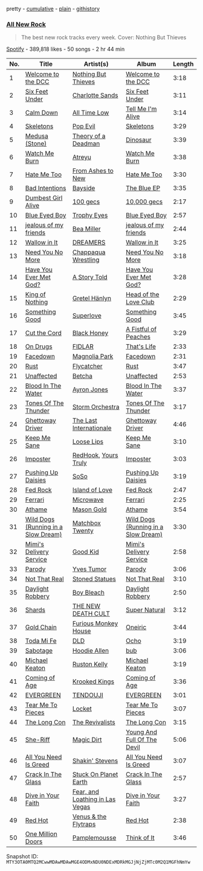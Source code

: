 pretty - [cumulative](/playlists/cumulative/37i9dQZF1DWZryfp6NSvtz.md) - [plain](/playlists/plain/37i9dQZF1DWZryfp6NSvtz) - [githistory](https://github.githistory.xyz/mackorone/spotify-playlist-archive/blob/main/playlists/plain/37i9dQZF1DWZryfp6NSvtz)

### [All New Rock](https://open.spotify.com/playlist/37i9dQZF1DWZryfp6NSvtz)

> The best new rock tracks every week\. Cover: Nothing But Thieves

[Spotify](https://open.spotify.com/user/spotify) - 389,818 likes - 50 songs - 2 hr 44 min

| No. | Title | Artist(s) | Album | Length |
|---|---|---|---|---|
| 1 | [Welcome to the DCC](https://open.spotify.com/track/0ZImVxesVZIydOnwTMSWOK) | [Nothing But Thieves](https://open.spotify.com/artist/1kDGbuxWknIKx4FlgWxiSp) | [Welcome to the DCC](https://open.spotify.com/album/5Os5j39zKEfpvKL11TtfYE) | 3:18 |
| 2 | [Six Feet Under](https://open.spotify.com/track/2Q9pJ2YJOB6jENpyqqkqZf) | [Charlotte Sands](https://open.spotify.com/artist/2cAXhrWAztXGwk6r15ibW2) | [Six Feet Under](https://open.spotify.com/album/5ouxbPTfPDOnC70GIkZ27F) | 3:11 |
| 3 | [Calm Down](https://open.spotify.com/track/72zjYe2aysOkIR7l6KQIhR) | [All Time Low](https://open.spotify.com/artist/46gyXjRIvN1NL1eCB8GBxo) | [Tell Me I'm Alive](https://open.spotify.com/album/0gPGmJSxuqrpvXiWdOLcRh) | 3:14 |
| 4 | [Skeletons](https://open.spotify.com/track/7klR0a6pWaMiRanIkwg1vy) | [Pop Evil](https://open.spotify.com/artist/1pRaG81GsVtaTBuVSpldt2) | [Skeletons](https://open.spotify.com/album/42wOkbQaZa1jnpBpUmk5Zv) | 3:29 |
| 5 | [Medusa \(Stone\)](https://open.spotify.com/track/58nauqtQ3JGC779n2FvfFC) | [Theory of a Deadman](https://open.spotify.com/artist/74eX4C98E4FCrAMl39qRsJ) | [Dinosaur](https://open.spotify.com/album/2pvd7WBSWo76lZeufdC34a) | 3:39 |
| 6 | [Watch Me Burn](https://open.spotify.com/track/52HjwNVAoDmpawoYGYfG3p) | [Atreyu](https://open.spotify.com/artist/3LkSiHbjqOHCKCqBfEZOTv) | [Watch Me Burn](https://open.spotify.com/album/7M6CVCNoLE0MU5gsmiVt3A) | 3:38 |
| 7 | [Hate Me Too](https://open.spotify.com/track/0P9Yw78LZrptziYwD6O0Ed) | [From Ashes to New](https://open.spotify.com/artist/4HrkLxQHZ5mgCtIVpiH5QX) | [Hate Me Too](https://open.spotify.com/album/2lQvl1mfxJecbdNBnTwYuG) | 3:30 |
| 8 | [Bad Intentions](https://open.spotify.com/track/6qpLrHNWL51KQCytTh5Zfq) | [Bayside](https://open.spotify.com/artist/51J0q8S7W3kIEYHQi3EPqk) | [The Blue EP](https://open.spotify.com/album/3plAf4w7eRDvDqY2qxFouS) | 3:35 |
| 9 | [Dumbest Girl Alive](https://open.spotify.com/track/0qMZXgcLfkl5RI3q50KHMH) | [100 gecs](https://open.spotify.com/artist/6PfSUFtkMVoDkx4MQkzOi3) | [10,000 gecs](https://open.spotify.com/album/2XS5McKf3zdJWpcZ4OkZPZ) | 2:17 |
| 10 | [Blue Eyed Boy](https://open.spotify.com/track/0ei2L33JNElnE8txjR2ptr) | [Trophy Eyes](https://open.spotify.com/artist/6KPdmtIl0LA5mRFSqseWhI) | [Blue Eyed Boy](https://open.spotify.com/album/36CcwrMsykxRZTvmM7p9YQ) | 2:57 |
| 11 | [jealous of my friends](https://open.spotify.com/track/5Elsfzs4R5AhZMrfepTxwV) | [Bea Miller](https://open.spotify.com/artist/1o2NpYGqHiCq7FoiYdyd1x) | [jealous of my friends](https://open.spotify.com/album/4rRgE2wgNlVoxWi8aeVFbb) | 2:44 |
| 12 | [Wallow in It](https://open.spotify.com/track/6lrTEb0STphGs4FmsrFktB) | [DREAMERS](https://open.spotify.com/artist/1FgsVeOhRYuSw2ghkIXV0A) | [Wallow in It](https://open.spotify.com/album/4X5cguwixSn1TppGbxdGRG) | 3:25 |
| 13 | [Need You No More](https://open.spotify.com/track/52wTxB7XWwR0Ix6zT57PM0) | [Chappaqua Wrestling](https://open.spotify.com/artist/5S4qUw22ZF7gTPUEx61SyC) | [Need You No More](https://open.spotify.com/album/6R32sE46xgopHel6O69Hhm) | 3:18 |
| 14 | [Have You Ever Met God?](https://open.spotify.com/track/6jAQijcLL1mzY19LQqUENi) | [A Story Told](https://open.spotify.com/artist/0kMSrud2q1lDBgp43LwU54) | [Have You Ever Met God?](https://open.spotify.com/album/7ctM6nFbGbecdI2RWsiQRp) | 3:28 |
| 15 | [King of Nothing](https://open.spotify.com/track/3A8zf3SB7ia8oMpqqnCRHl) | [Gretel Hänlyn](https://open.spotify.com/artist/39HYn2OCDJFkUauHXqwBsG) | [Head of the Love Club](https://open.spotify.com/album/2cwCSDQhVHVtHzv2N8paST) | 2:29 |
| 16 | [Something Good](https://open.spotify.com/track/5t1MLxm9vWYxK3m13QoHts) | [Superlove](https://open.spotify.com/artist/33esp5UFKcRpxcR4Xo0Sne) | [Something Good](https://open.spotify.com/album/5TXmQygkvgmQyWOZbAaZuq) | 3:45 |
| 17 | [Cut the Cord](https://open.spotify.com/track/3nrPemlBKtA9Ggcnl3JpHu) | [Black Honey](https://open.spotify.com/artist/2oVmQT6s29pVIKpqJkyxBS) | [A Fistful of Peaches](https://open.spotify.com/album/66f2AJfIYSpWtiDMac7Wea) | 3:29 |
| 18 | [On Drugs](https://open.spotify.com/track/5m1ncM2CKxfxsJwlVpgZPf) | [FIDLAR](https://open.spotify.com/artist/3P6duIn7oHeiBACZfYeNud) | [That's Life](https://open.spotify.com/album/0dXzD6JFPdhBEX7q2Zq4NR) | 2:33 |
| 19 | [Facedown](https://open.spotify.com/track/2wc4XyfD9OAELrkwL3iCqO) | [Magnolia Park](https://open.spotify.com/artist/7B76SsfzG0wWk1WEvGzCmY) | [Facedown](https://open.spotify.com/album/5bkQz8PC9JMdToUrvFfQOI) | 2:31 |
| 20 | [Rust](https://open.spotify.com/track/3IFh1DIJzQMrKhVB6LIv81) | [Flycatcher](https://open.spotify.com/artist/4j5N6CLoWuY6yv1NOzFLyn) | [Rust](https://open.spotify.com/album/5KPrETLdFghB37sAssYl5l) | 3:47 |
| 21 | [Unaffected](https://open.spotify.com/track/6tFIpxt3hittaOtNhaEDfI) | [Betcha](https://open.spotify.com/artist/3pT3KTodKJRyqpxoXINfQh) | [Unaffected](https://open.spotify.com/album/3XWEdgpD5UzKyeTkgr66FI) | 2:53 |
| 22 | [Blood In The Water](https://open.spotify.com/track/36h5JAbSei6u5AcZJji05T) | [Ayron Jones](https://open.spotify.com/artist/1iEaqWaYpKo9x0OrEq7Q7z) | [Blood In The Water](https://open.spotify.com/album/51XawJfwZu5NH45ICmVAwI) | 3:37 |
| 23 | [Tones Of The Thunder](https://open.spotify.com/track/7pdIdEiCnJOn7WvUuuZHXZ) | [Storm Orchestra](https://open.spotify.com/artist/5Zl04O5XJOu7kGrAosCPfR) | [Tones Of The Thunder](https://open.spotify.com/album/7KK7LlfJvfuFk9CE4Wo1KM) | 3:17 |
| 24 | [Ghettoway Driver](https://open.spotify.com/track/0moRDWyrwL7Gl5UyAJ3tDR) | [The Last Internationale](https://open.spotify.com/artist/2K9hz9205EQR7KkKNdyXFc) | [Ghettoway Driver](https://open.spotify.com/album/6JVyO566IMq2YfliormnHR) | 4:46 |
| 25 | [Keep Me Sane](https://open.spotify.com/track/2WOICHVDt9A9xDwWG4i8Jw) | [Loose Lips](https://open.spotify.com/artist/0n5RkUf3LWm4kBn5i1OeND) | [Keep Me Sane](https://open.spotify.com/album/2qgPRNfb783lWEpKc3Gmpj) | 3:10 |
| 26 | [Imposter](https://open.spotify.com/track/0HDsndV2bSC8ffeF1St9L4) | [RedHook](https://open.spotify.com/artist/6OVWDN6Ty6RfnhUJlrYBlI), [Yours Truly](https://open.spotify.com/artist/76NpRNEWMaNdOudixwOPRo) | [Imposter](https://open.spotify.com/album/1NIHzCmCg3oYs602XSj9o8) | 3:03 |
| 27 | [Pushing Up Daisies](https://open.spotify.com/track/72EtuWCTPo2EvpgqC2MTuy) | [SoSo](https://open.spotify.com/artist/4bdIMnDadxc6M1bnaHieL0) | [Pushing Up Daisies](https://open.spotify.com/album/4LGVAg3iQyknC6jNE9zU0Z) | 3:19 |
| 28 | [Fed Rock](https://open.spotify.com/track/5N9WqVbPaNU6HqS4Z5as5r) | [Island of Love](https://open.spotify.com/artist/6Owu7hgXQkNtgcVMo7UYqn) | [Fed Rock](https://open.spotify.com/album/2jMOIQCfCluYqndppMEU4Z) | 2:47 |
| 29 | [Ferrari](https://open.spotify.com/track/1MpPv7wnIzfqJMdnSAnV6a) | [Microwave](https://open.spotify.com/artist/7ptm7G8z8VVvwBnDq8fAmD) | [Ferrari](https://open.spotify.com/album/5NAncxqbc4XMu0AOpIHYcM) | 2:25 |
| 30 | [Athame](https://open.spotify.com/track/4cDlHVvF0FkYriCH6F1LT9) | [Mason Gold](https://open.spotify.com/artist/1b0Hm9MRSBzW66GBC5xlzC) | [Athame](https://open.spotify.com/album/3YvZrZ0rd0rXVVM2LZ59AV) | 3:54 |
| 31 | [Wild Dogs \(Running in a Slow Dream\)](https://open.spotify.com/track/3jK53bWJDGzbTbqaBayfBB) | [Matchbox Twenty](https://open.spotify.com/artist/3Ngh2zDBRPEriyxQDAMKd1) | [Wild Dogs \(Running in a Slow Dream\)](https://open.spotify.com/album/6AxPMn4e6dETGN7PNvH3xM) | 3:30 |
| 32 | [Mimi's Delivery Service](https://open.spotify.com/track/3yXJjux4ngdBID25f0QIui) | [Good Kid](https://open.spotify.com/artist/38SKxCyfrmNWqWunb9wGHP) | [Mimi's Delivery Service](https://open.spotify.com/album/26i93seS4geUVSbjhloq5A) | 2:58 |
| 33 | [Parody](https://open.spotify.com/track/69JmafotyJNxvKsbQbQj5v) | [Yves Tumor](https://open.spotify.com/artist/0qu422H5MOoQxGjd4IzHbS) | [Parody](https://open.spotify.com/album/6L8pdjEecAuyqss3nizuOu) | 3:06 |
| 34 | [Not That Real](https://open.spotify.com/track/0PE7xOs1oDlfk3KqHF3sYQ) | [Stoned Statues](https://open.spotify.com/artist/4T3zk8OMwpondwavcnTZeQ) | [Not That Real](https://open.spotify.com/album/7CJC3VK4mUB8epc2AYvT17) | 3:10 |
| 35 | [Daylight Robbery](https://open.spotify.com/track/4nlP649wAY4jW7HwfJABWT) | [Boy Bleach](https://open.spotify.com/artist/0QdhKd1bYPAy48bofL7c0V) | [Daylight Robbery](https://open.spotify.com/album/7KKWiPk1PbcUWrKlSkQ2CM) | 2:50 |
| 36 | [Shards](https://open.spotify.com/track/1xanHHpbqh1EyiP8Gop2Az) | [THE NEW DEATH CULT](https://open.spotify.com/artist/5Dk6zcL9tazwRLrMZt4jll) | [Super Natural](https://open.spotify.com/album/4NSH2F7PPhELX6J9QiddSB) | 3:12 |
| 37 | [Gold Chain](https://open.spotify.com/track/53M3X2IeDCU46d2lGGaTgA) | [Furious Monkey House](https://open.spotify.com/artist/4u8LHuDsbX6iiVdAgG2Kq9) | [Oneiric](https://open.spotify.com/album/0aRHJ30mAXNAn6lOq4UHNE) | 3:44 |
| 38 | [Toda Mi Fe](https://open.spotify.com/track/4xv8YtHeOHydpg3Y6OYkUQ) | [DLD](https://open.spotify.com/artist/7CwiLiC1S8B69RMPxbDb6S) | [Ocho](https://open.spotify.com/album/4jie4ait51UVZs4khjF1CP) | 3:19 |
| 39 | [Sabotage](https://open.spotify.com/track/5gxU3v7mbgjV8TIZOSXMqm) | [Hoodie Allen](https://open.spotify.com/artist/382aq8Pij5V2nE2JMHMoxl) | [bub](https://open.spotify.com/album/0hy7HjLEpI3x68n5Oz7Lj8) | 3:06 |
| 40 | [Michael Keaton](https://open.spotify.com/track/3OWMwp7sYhbZYQZ4XOtIOV) | [Ruston Kelly](https://open.spotify.com/artist/5zuqnTZOeJzI0N0yQ7XA7I) | [Michael Keaton](https://open.spotify.com/album/34je96nHBKTrelQMtwGwww) | 3:19 |
| 41 | [Coming of Age](https://open.spotify.com/track/3n5teaWGB99IrQwVo1oyCU) | [Krooked Kings](https://open.spotify.com/artist/6PbMwLmbus5mZl93tX1lXE) | [Coming of Age](https://open.spotify.com/album/16FLaxWATZYpPLEA9siZe6) | 3:36 |
| 42 | [EVERGREEN](https://open.spotify.com/track/61aCEeinXGhvUkDthsjlfS) | [TENDOUJI](https://open.spotify.com/artist/7kOS7xo3ryc1MmhfP0fNnX) | [EVERGREEN](https://open.spotify.com/album/3SkwWttZbYEwAZDMICGUwt) | 3:01 |
| 43 | [Tear Me To Pieces](https://open.spotify.com/track/5zJiFmoADZPlvXPO1PuI0d) | [Locket](https://open.spotify.com/artist/6h0cRpTv4GFq0zYbCbsDXy) | [Tear Me To Pieces](https://open.spotify.com/album/6VkLYHpgk4saImc0fFOZYi) | 3:07 |
| 44 | [The Long Con](https://open.spotify.com/track/5Hqs7gSAiYcFJqQku96mWU) | [The Revivalists](https://open.spotify.com/artist/5kuJibJcwOC53s3OkoGMRA) | [The Long Con](https://open.spotify.com/album/3wR5vUGvWQoqx2YDrmcQpw) | 3:15 |
| 45 | [She\-Riff](https://open.spotify.com/track/25Yd5pukbvvDgAFYdXCzyQ) | [Magic Dirt](https://open.spotify.com/artist/6OgAO7QYncP5feMijPxBxi) | [Young And Full Of The Devil](https://open.spotify.com/album/5l7qY4AWuMcw0mxMMX4akX) | 5:06 |
| 46 | [All You Need Is Greed](https://open.spotify.com/track/0Ctb67V0KhGk5C0QyFIGXn) | [Shakin' Stevens](https://open.spotify.com/artist/0wi4yTYlGtEnbGo4ltZTib) | [All You Need Is Greed](https://open.spotify.com/album/2Z5z34sWMa6xTFqEoEco2I) | 3:07 |
| 47 | [Crack In The Glass](https://open.spotify.com/track/1QGUDtsMHFg97XK533cotm) | [Stuck On Planet Earth](https://open.spotify.com/artist/1SFdaY4s5BAQMk2X7YIhAS) | [Crack In The Glass](https://open.spotify.com/album/6SD6bl4EOazDhZfGgLO5Mx) | 2:57 |
| 48 | [Dive in Your Faith](https://open.spotify.com/track/0pzu9pwttcFnbx822XA9xx) | [Fear, and Loathing in Las Vegas](https://open.spotify.com/artist/5iZSZ19Lnt6iQTDITRF7Mn) | [Dive in Your Faith](https://open.spotify.com/album/38QdEHccuklJS8B35kl2qE) | 3:27 |
| 49 | [Red Hot](https://open.spotify.com/track/5Cklo32fSNbvHRbXLs3dc5) | [Venus & the Flytraps](https://open.spotify.com/artist/0p1Rswnjvt7KFNFTYXNmWF) | [Red Hot](https://open.spotify.com/album/2p1CTtfcaZTL6isuwjUTf2) | 2:38 |
| 50 | [One Million Doors](https://open.spotify.com/track/0arj6MD7t0Sp2EWjQXTdtg) | [Pamplemousse](https://open.spotify.com/artist/5mfSroygyqh7OOonNCJ4Z1) | [Think of It](https://open.spotify.com/album/71m1rnFFpoQjRtl2aq5cql) | 3:46 |

Snapshot ID: `MTY3OTA0MTQ2MCwwMDAwMDAwMGE4ODMxNDU0NDExMDRkMGJjNjZjMTc0M2Q1MGFhNmYw`
